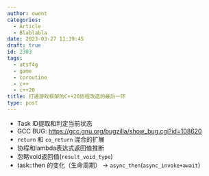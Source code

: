 ```yaml
---
author: owent
categories:
  - Article
  - Blablabla
date: 2023-03-27 11:39:45
draft: true
id: 2303
tags: 
  - atsf4g
  - game
  - coroutine
  - c++
  - c++20
title: 打通游戏框架的C++20协程改造的最后一环
type: post
---
```


+ Task ID提取和判定当前状态
+ GCC BUG: https://gcc.gnu.org/bugzilla/show_bug.cgi?id=108620
+ `return` 和 `co_return` 混合的扩展
+ 协程和lambda表达式返回值推断
+ 忽略void返回值(`result_void_type`)
+ task::then 的变化（生命周期） -> `async_then`(`async_invoke+await`)
